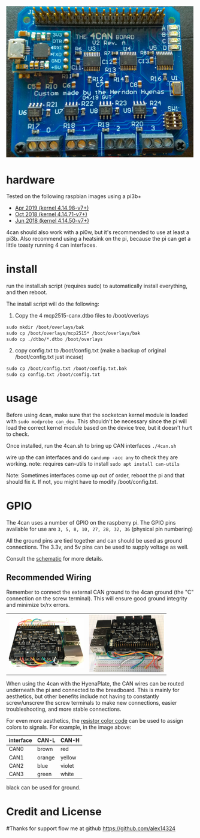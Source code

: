 <img width="500" alt="4canv2 picture" src="images/4canv2.jpg">

# hardware
Tested on the following raspbian images using a pi3b+
* [Apr 2019 (kernel 4.14.98-v7+)](http://downloads.raspberrypi.org/raspbian_lite/images/raspbian_lite-2019-04-09/)
* [Oct 2018 (kernel 4.14.71-v7+)](http://downloads.raspberrypi.org/raspbian_lite/images/raspbian_lite-2018-10-11/) 
* [Jun 2018 (kernel 4.14.50-v7+)](http://downloads.raspberrypi.org/raspbian_lite/images/raspbian_lite-2018-06-29/)

4can should also work with a pi0w, but it's recommended to use at least a pi3b. Also recommend using a heatsink on the pi, because the pi can get a little toasty running 4 can interfaces.

# install
run the install.sh script (requires sudo) to automatically install everything, and then reboot.

The install script will do the following:

1) Copy the 4 mcp2515-canx.dtbo files to /boot/overlays
```
sudo mkdir /boot/overlays/bak
sudo cp /boot/overlays/mcp2515* /boot/overlays/bak
sudo cp ./dtbo/*.dtbo /boot/overlays
```

2) copy config.txt to /boot/config.txt (make a backup of original /boot/config.txt just incase)
```
sudo cp /boot/config.txt /boot/config.txt.bak
sudo cp config.txt /boot/config.txt
```

# usage
Before using 4can, make sure that the socketcan kernel module is loaded with `sudo modprobe can_dev`. This shouldn't be necessary since the pi will load the correct kernel module based on the device tree, but it doesn't hurt to check.

Once installed, run the 4can.sh to bring up CAN interfaces
`./4can.sh`

wire up the can interfaces and do `candump -acc any` to check they are working.
note: requires can-utils
to install `sudo apt install can-utils`

Note: Sometimes interfaces come up out of order, reboot the pi and that should fix it.
If not, you might have to modify /boot/config.txt. 

# GPIO
The 4can uses a number of GPIO on the raspberry pi. The GPIO pins available for use are
`3, 5, 8, 10, 27, 28, 32, 36` (physical pin numbering)

All the ground pins are tied together and can should be used as ground connections. The 3.3v, and 5v pins can be used to supply voltage as well.

Consult the [schematic](4can_sch.pdf) for more details.

## Recommended Wiring
Remember to connect the external CAN ground to the 4can ground (the "C" connection on the screw terminal). This will ensure good ground integrity and minimize tx/rx errors.

| | |
| -------- | -------- |
| <img width="200" alt="portfolio_view" src="images/recommended_wiring.jpg">   | <img width="200" alt="portfolio_view" src="images/recommended_wiring_breadboard.jpg">  |

When using the 4can with the HyenaPlate, the CAN wires can be routed underneath the pi and connected to the breadboard. This is mainly for aesthetics, but other benefits include not having to constantly screw/unscrew the screw terminals to make new connections, easier troubleshooting, and more stable connections.  

For even more aesthetics, the [resistor color code](https://en.wikipedia.org/wiki/Electronic_color_code) can be used to assign colors to signals.  For example, in the image above:

| interface | CAN-L | CAN-H|
| --------- | --------- | --------- |
| CAN0 | brown | red |
| CAN1 | orange | yellow |
| CAN2 | blue | violet |
| CAN3 | green | white |

black can be used for ground.

# Credit and License
#Thanks for support 
flow me at github
https://github.com/alex14324
